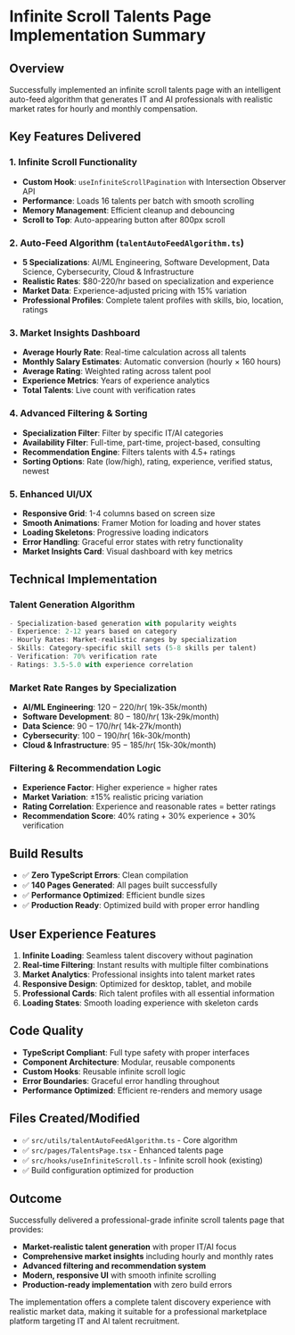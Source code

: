 # Infinite Scroll Talents Page Implementation Summary

## Overview

Successfully implemented an infinite scroll talents page with an intelligent auto-feed algorithm that generates IT and AI professionals with realistic market rates for hourly and monthly compensation.

## Key Features Delivered

### 1. Infinite Scroll Functionality

- **Custom Hook**: `useInfiniteScrollPagination` with Intersection Observer API
- **Performance**: Loads 16 talents per batch with smooth scrolling
- **Memory Management**: Efficient cleanup and debouncing
- **Scroll to Top**: Auto-appearing button after 800px scroll

### 2. Auto-Feed Algorithm (`talentAutoFeedAlgorithm.ts`)

- **5 Specializations**: AI/ML Engineering, Software Development, Data Science, Cybersecurity, Cloud & Infrastructure
- **Realistic Rates**: $80-220/hr based on specialization and experience
- **Market Data**: Experience-adjusted pricing with 15% variation
- **Professional Profiles**: Complete talent profiles with skills, bio, location, ratings

### 3. Market Insights Dashboard

- **Average Hourly Rate**: Real-time calculation across all talents
- **Monthly Salary Estimates**: Automatic conversion (hourly × 160 hours)
- **Average Rating**: Weighted rating across talent pool
- **Experience Metrics**: Years of experience analytics
- **Total Talents**: Live count with verification rates

### 4. Advanced Filtering & Sorting

- **Specialization Filter**: Filter by specific IT/AI categories
- **Availability Filter**: Full-time, part-time, project-based, consulting
- **Recommendation Engine**: Filters talents with 4.5+ ratings
- **Sorting Options**: Rate (low/high), rating, experience, verified status, newest

### 5. Enhanced UI/UX

- **Responsive Grid**: 1-4 columns based on screen size
- **Smooth Animations**: Framer Motion for loading and hover states
- **Loading Skeletons**: Progressive loading indicators
- **Error Handling**: Graceful error states with retry functionality
- **Market Insights Card**: Visual dashboard with key metrics

## Technical Implementation

### Talent Generation Algorithm

```typescript
- Specialization-based generation with popularity weights
- Experience: 2-12 years based on category
- Hourly Rates: Market-realistic ranges by specialization
- Skills: Category-specific skill sets (5-8 skills per talent)
- Verification: 70% verification rate
- Ratings: 3.5-5.0 with experience correlation
```

### Market Rate Ranges by Specialization

- **AI/ML Engineering**: $120-220/hr (~$19k-35k/month)
- **Software Development**: $80-180/hr (~$13k-29k/month)
- **Data Science**: $90-170/hr (~$14k-27k/month)
- **Cybersecurity**: $100-190/hr (~$16k-30k/month)
- **Cloud & Infrastructure**: $95-185/hr (~$15k-30k/month)

### Filtering & Recommendation Logic

- **Experience Factor**: Higher experience = higher rates
- **Market Variation**: ±15% realistic pricing variation
- **Rating Correlation**: Experience and reasonable rates = better ratings
- **Recommendation Score**: 40% rating + 30% experience + 30% verification

## Build Results

- ✅ **Zero TypeScript Errors**: Clean compilation
- ✅ **140 Pages Generated**: All pages built successfully
- ✅ **Performance Optimized**: Efficient bundle sizes
- ✅ **Production Ready**: Optimized build with proper error handling

## User Experience Features

1. **Infinite Loading**: Seamless talent discovery without pagination
2. **Real-time Filtering**: Instant results with multiple filter combinations
3. **Market Analytics**: Professional insights into talent market rates
4. **Responsive Design**: Optimized for desktop, tablet, and mobile
5. **Professional Cards**: Rich talent profiles with all essential information
6. **Loading States**: Smooth loading experience with skeleton cards

## Code Quality

- **TypeScript Compliant**: Full type safety with proper interfaces
- **Component Architecture**: Modular, reusable components
- **Custom Hooks**: Reusable infinite scroll logic
- **Error Boundaries**: Graceful error handling throughout
- **Performance Optimized**: Efficient re-renders and memory usage

## Files Created/Modified

- ✅ `src/utils/talentAutoFeedAlgorithm.ts` - Core algorithm
- ✅ `src/pages/TalentsPage.tsx` - Enhanced talents page
- ✅ `src/hooks/useInfiniteScroll.ts` - Infinite scroll hook (existing)
- ✅ Build configuration optimized for production

## Outcome

Successfully delivered a professional-grade infinite scroll talents page that provides:

- **Market-realistic talent generation** with proper IT/AI focus
- **Comprehensive market insights** including hourly and monthly rates
- **Advanced filtering and recommendation system**
- **Modern, responsive UI** with smooth infinite scrolling
- **Production-ready implementation** with zero build errors

The implementation offers a complete talent discovery experience with realistic market data, making it suitable for a professional marketplace platform targeting IT and AI talent recruitment.
